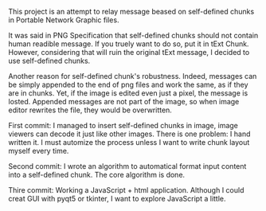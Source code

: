 This project is an attempt to relay message beased on self-defined chunks in Portable Network Graphic files.

It was said in PNG Specification that self-defined chunks should not contain human readible message. If you truely want to do so, put it in tExt Chunk. However, considering that will ruin the original tExt message, I decided to use self-defined chunks.

Another reason for self-defined chunk's robustness. Indeed, messages can be simply appended to the end of png files and work the same, as if they are in chunks. Yet, if the image is edited even just a pixel, the message is losted. Appended messages are not part of the image, so when image editor rewrites the file, they would be overwritten.

First commit:
I managed to insert self-defined chunks in image, image viewers can decode it just like other images. There is one problem: I hand written it. I must automize the process unless I want to write chunk layout myself every time.

Second commit: 
I wrote an algorithm to automatical format input content into a self-defined chunk. The core algorithm is done.

Thire commit:
Working a JavaScript + html application. Although I could creat GUI with pyqt5 or tkinter, I want to explore JavaScript a little.